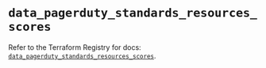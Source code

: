 # `data_pagerduty_standards_resources_scores`

Refer to the Terraform Registry for docs: [`data_pagerduty_standards_resources_scores`](https://registry.terraform.io/providers/pagerduty/pagerduty/3.19.1/docs/data-sources/standards_resources_scores).
